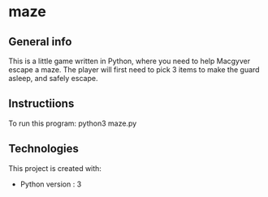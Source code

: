 # maze

## General info
This is a little game written in Python, where you need to help Macgyver escape a maze.
The player will first need to pick 3 items to make the guard asleep, and safely escape.

## Instructiions
To run this program: python3 maze.py

## Technologies
This project is created with:
* Python version : 3
